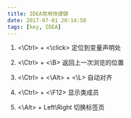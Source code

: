 ```yaml
---
title: IDEA常用快捷键
date: 2017-07-01 20:14:58
tags: [key, IDEA]
---
```


1. <\Ctrl> + <\click> 定位到变量声明处

2. <\Ctrl> + <\B> 返回上一次浏览的位置

3. <\Ctrl> + <\Alt> + <\L> 自动对齐

4. <\Ctrl> + <\F12> 显示类成员

5. <\Alt> + Left\Right 切换标签页
